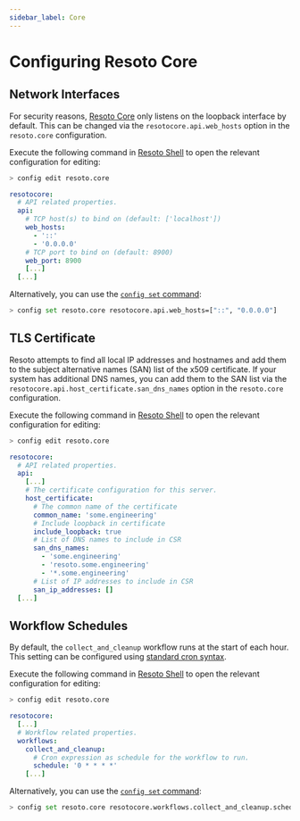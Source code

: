 ```yaml
---
sidebar_label: Core
---
```


# Configuring Resoto Core

## Network Interfaces

For security reasons, [Resoto Core](../../concepts/components/core.md) only listens on the loopback interface by default. This can be changed via the `resotocore.api.web_hosts` option in the `resoto.core` configuration.

Execute the following command in [Resoto Shell](../../concepts/components/shell.md) to open the relevant configuration for editing:

```bash
> config edit resoto.core
```

```yaml title="Configuration to listen on all IPv6 and IPv4 interfaces"
resotocore:
  # API related properties.
  api:
    # TCP host(s) to bind on (default: ['localhost'])
    web_hosts:
      - '::'
      - '0.0.0.0'
    # TCP port to bind on (default: 8900)
    web_port: 8900
    [...]
  [...]
```

Alternatively, you can use the [`config set` command](../../reference/cli/configs/set.md):

```bash
> config set resoto.core resotocore.api.web_hosts=["::", "0.0.0.0"]
```

## TLS Certificate

Resoto attempts to find all local IP addresses and hostnames and add them to the subject alternative names (SAN) list of the x509 certificate. If your system has additional DNS names, you can add them to the SAN list via the `resotocore.api.host_certificate.san_dns_names` option in the `resoto.core` configuration.

Execute the following command in [Resoto Shell](../../concepts/components/shell.md) to open the relevant configuration for editing:

```bash
> config edit resoto.core
```

```yaml title="Configuration with additional DNS names on SAN list"
resotocore:
  # API related properties.
  api:
    [...]
    # The certificate configuration for this server.
    host_certificate:
      # The common name of the certificate
      common_name: 'some.engineering'
      # Include loopback in certificate
      include_loopback: true
      # List of DNS names to include in CSR
      san_dns_names:
        - 'some.engineering'
        - 'resoto.some.engineering'
        - '*.some.engineering'
      # List of IP addresses to include in CSR
      san_ip_addresses: []
  [...]
```

## Workflow Schedules

By default, the `collect_and_cleanup` workflow runs at the start of each hour. This setting can be configured using [standard cron syntax](https://en.wikipedia.org/wiki/Cron).

Execute the following command in [Resoto Shell](../../concepts/components/shell.md) to open the relevant configuration for editing:

```bash
> config edit resoto.core
```

```yaml
resotocore:
  [...]
  # Workflow related properties.
  workflows:
    collect_and_cleanup:
      # Cron expression as schedule for the workflow to run.
      schedule: '0 * * * *'
    [...]
```

Alternatively, you can use the [`config set` command](../../reference/cli/configs/set.md):

```bash title="Configure the collect_and_cleanup workflow to run twice per hour"
> config set resoto.core resotocore.workflows.collect_and_cleanup.schedule="0,30 * * * *"
```
